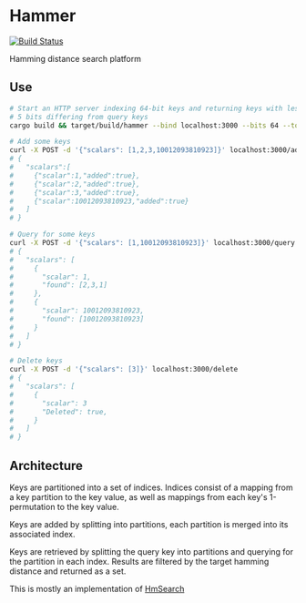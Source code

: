 # Hammer

[![Build Status](https://travis-ci.org/kerinin/hammer.svg?branch=master)](https://travis-ci.org/kerinin/hammer)

Hamming distance search platform


## Use

```sh
# Start an HTTP server indexing 64-bit keys and returning keys with less than
# 5 bits differing from query keys
cargo build && target/build/hammer --bind localhost:3000 --bits 64 --tolerance 5

# Add some keys
curl -X POST -d '{"scalars": [1,2,3,10012093810923]}' localhost:3000/add
# {
#   "scalars":[
#     {"scalar":1,"added":true},
#     {"scalar":2,"added":true},
#     {"scalar":3,"added":true},
#     {"scalar":10012093810923,"added":true}
#   ]
# }

# Query for some keys
curl -X POST -d '{"scalars": [1,10012093810923]}' localhost:3000/query
# {
#   "scalars": [
#     {
#       "scalar": 1,
#       "found": [2,3,1]
#     },
#     {
#       "scalar": 10012093810923,
#       "found": [10012093810923]
#     }
#   ]
# }

# Delete keys
curl -X POST -d '{"scalars": [3]}' localhost:3000/delete
# {
#   "scalars": [
#     {
#       "scalar": 3
#       "Deleted": true,
#     }
#   ]
# }
```

## Architecture

Keys are partitioned into a set of indices.  Indices consist of a mapping from a
key partition to the key value, as well as mappings from each key's
1-permutation to the key value.  

Keys are added by splitting into partitions, each partition is merged into its
associated index.

Keys are retrieved by splitting the query key into partitions and querying for
the partition in each index.  Results are filtered by the target hamming
distance and returned as a set.

This is mostly an implementation of
[HmSearch](http://www.cse.unsw.edu.au/~weiw/files/SSDBM13-HmSearch-Final.pdf)

